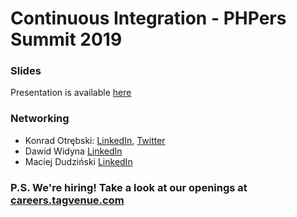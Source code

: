 # Continuous Integration - PHPers Summit 2019

### Slides

Presentation is available [here](https://github.com/tagvenue/random/blob/master/shared/phpers_summit_2019/201909_phpers_summit_PDF.pdf)

### Networking

- Konrad Otrębski: [LinkedIn](https://www.linkedin.com/in/konradotrebski/), [Twitter](https://twitter.com/kmotrebski)
- Dawid Widyna [LinkedIn](https://www.linkedin.com/in/dawid-widyna/)
- Maciej Dudziński [LinkedIn](https://www.linkedin.com/in/maciejdudzinski/)

### P.S. We're hiring! Take a look at our openings at [careers.tagvenue.com](https://careers.tagvenue.com/departments/it-product)
